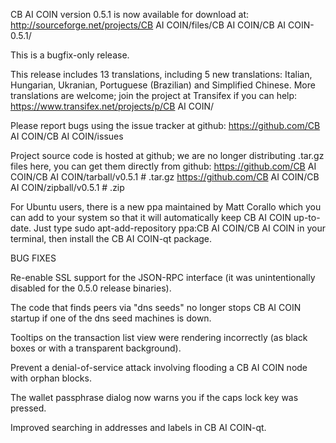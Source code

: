 CB AI COIN version 0.5.1 is now available for download at:
http://sourceforge.net/projects/CB AI COIN/files/CB AI COIN/CB AI COIN-0.5.1/

This is a bugfix-only release.

This release includes 13 translations, including 5 new translations:
Italian, Hungarian, Ukranian, Portuguese (Brazilian) and Simplified Chinese.
More translations are welcome; join the project at Transifex if you can help:
https://www.transifex.net/projects/p/CB AI COIN/

Please report bugs using the issue tracker at github:
https://github.com/CB AI COIN/CB AI COIN/issues

Project source code is hosted at github; we are no longer
distributing .tar.gz files here, you can get them
directly from github:
https://github.com/CB AI COIN/CB AI COIN/tarball/v0.5.1  # .tar.gz
https://github.com/CB AI COIN/CB AI COIN/zipball/v0.5.1  # .zip

For Ubuntu users, there is a new ppa maintained by Matt Corallo which
you can add to your system so that it will automatically keep
CB AI COIN up-to-date.  Just type
sudo apt-add-repository ppa:CB AI COIN/CB AI COIN
in your terminal, then install the CB AI COIN-qt package.


BUG FIXES

Re-enable SSL support for the JSON-RPC interface (it was unintentionally
disabled for the 0.5.0 release binaries).

The code that finds peers via "dns seeds" no longer stops CB AI COIN startup
if one of the dns seed machines is down.

Tooltips on the transaction list view were rendering incorrectly (as black boxes
or with a transparent background).

Prevent a denial-of-service attack involving flooding a CB AI COIN node with
orphan blocks.

The wallet passphrase dialog now warns you if the caps lock key was pressed.

Improved searching in addresses and labels in CB AI COIN-qt.
